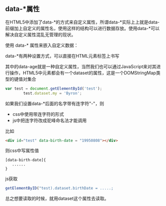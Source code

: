 ## data-*属性
在HTML5中添加了data-*的方式来自定义属性，所谓data-*实际上上就是data-前缀加上自定义的属性名，使用这样的结构可以进行数据存放。使用data-*可以解决自定义属性混乱无管理的现状。

使用 data-* 属性来嵌入自定义数据：

data-*有两种设置方式，可以直接在HTML元素标签上书写

其中的data-age就是一种自定义属性，当然我们也可以通过JavaScript来对其进行操作，HTML5中元素都会有一个dataset的属性，这是一个DOMStringMap类型的键值对集合

``` javascript
var test = document.getElementById('test');
        test.dataset.my = 'Byron';
```

如果我们设置data-*后面的名字带有连字符"-"，则
 - css中使用带连字符的形式
 - js中把连字符改成驼峰命名法才能调用

比如
``` html
<div id="test" data-birth-date = "19950808"></div>
```

则css中写属性值
```
[data-birth-date]{
   ......
}
```

js获取
``` javascript
getElementByID("test).dataset.birthDate = .....;
```


总之想要读取的时候，就用dataset这个属性去读取。